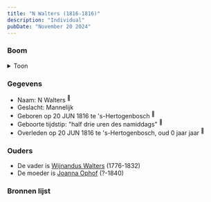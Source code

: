 ```yaml
---
title: "N Walters (1816-1816)"
description: "Individual"
pubDate: "November 20 2024"
---
```


### Boom
<details><summary>Toon</summary>

![test](https://www.plantuml.com/plantuml/svg/dP9DJm8n48Rl_HKJFQ07p7xn6OAAWIXHD8hXIBgx8rlfjgHJGWZXlrlO5KcCcdXgCvttdQSpSqMM6xlC9QEvK0jkU0unJ-OpevSglT5I6x26At9Fg2pBH8gG29D8BEwOB-mQSinZD5I4oA91RTSBP4UkYUH4i640qDCcHJFEH39NIDJfv5oeRXT2jcMi0a_xKiGAnSb4l2kkqYN1X4jdJIV02Uuyp_TyWDD-EAWDUivuyoPGfblej6CUhwUnjbPYkmj-0uQlz-verE7oA8lcIocdpdcQ64qKQyUoIu_WfVy4VZCCe4BLMpHMpr35cfBCyPLGGysLul2uoFJRWITeEPv1hn_smrzuxaPZE23LuCnlHXvKeLwxy8FpxoN_1cuLPZkRdu4xxHMcgL2pGl5m_UmKVhHd7tYU5qLmAiKiiskKKgyS_vQLFQvMomnMVl8hK2fTOF_KP9_bHj-65JJXCEY_XnPuxbEZ7MBz7otvLUrsx0hTFkNo0m00)
</details>

### Gegevens
- Naam: N Walters <sup><a href="../s00296/" style="text-decoration:none" title="Geboorte N Walters 20-06-1816">:link:</a></sup>
- Geslacht: Mannelijk
- Geboren op 20 JUN 1816 te 's-Hertogenbosch <sup><a href="../s00296/" style="text-decoration:none" title="Geboorte N Walters 20-06-1816">:link:</a></sup>
- Geboorte tijdstip: "half drie uren des namiddags" <sup><a href="../s00296/" style="text-decoration:none" title="Geboorte N Walters 20-06-1816">:link:</a></sup>
- Overleden op 20 JUN 1816 te 's-Hertogenbosch, oud 0 jaar jaar <sup><a href="../s00296/" style="text-decoration:none" title="Geboorte N Walters 20-06-1816">:link:</a></sup>

### Ouders
- De vader is [Wijnandus Walters](../i00101/) (1776-1832)
- De moeder is [Joanna Ophof](../i00129/) (?-1840)

### Bronnen lijst